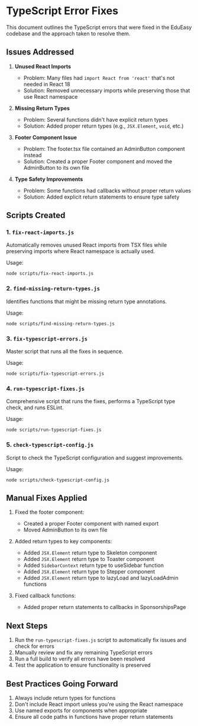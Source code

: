 # TypeScript Error Fixes

This document outlines the TypeScript errors that were fixed in the EduEasy codebase and the
approach taken to resolve them.

## Issues Addressed

1. **Unused React Imports**
   - Problem: Many files had `import React from 'react'` that's not needed in React 18
   - Solution: Removed unnecessary imports while preserving those that use React namespace

2. **Missing Return Types**
   - Problem: Several functions didn't have explicit return types
   - Solution: Added proper return types (e.g., `JSX.Element`, `void`, etc.)

3. **Footer Component Issue**
   - Problem: The footer.tsx file contained an AdminButton component instead
   - Solution: Created a proper Footer component and moved the AdminButton to its own file

4. **Type Safety Improvements**
   - Problem: Some functions had callbacks without proper return values
   - Solution: Added explicit return statements to ensure type safety

## Scripts Created

### 1. `fix-react-imports.js`

Automatically removes unused React imports from TSX files while preserving imports where React
namespace is actually used.

Usage:

```
node scripts/fix-react-imports.js
```

### 2. `find-missing-return-types.js`

Identifies functions that might be missing return type annotations.

Usage:

```
node scripts/find-missing-return-types.js
```

### 3. `fix-typescript-errors.js`

Master script that runs all the fixes in sequence.

Usage:

```
node scripts/fix-typescript-errors.js
```

### 4. `run-typescript-fixes.js`

Comprehensive script that runs the fixes, performs a TypeScript type check, and runs ESLint.

Usage:

```
node scripts/run-typescript-fixes.js
```

### 5. `check-typescript-config.js`

Script to check the TypeScript configuration and suggest improvements.

Usage:

```
node scripts/check-typescript-config.js
```

## Manual Fixes Applied

1. Fixed the footer component:
   - Created a proper Footer component with named export
   - Moved AdminButton to its own file

2. Added return types to key components:
   - Added `JSX.Element` return type to Skeleton component
   - Added `JSX.Element` return type to Toaster component
   - Added `SidebarContext` return type to useSidebar function
   - Added `JSX.Element` return type to Stepper component
   - Added `JSX.Element` return type to lazyLoad and lazyLoadAdmin functions

3. Fixed callback functions:
   - Added proper return statements to callbacks in SponsorshipsPage

## Next Steps

1. Run the `run-typescript-fixes.js` script to automatically fix issues and check for errors
2. Manually review and fix any remaining TypeScript errors
3. Run a full build to verify all errors have been resolved
4. Test the application to ensure functionality is preserved

## Best Practices Going Forward

1. Always include return types for functions
2. Don't include React import unless you're using the React namespace
3. Use named exports for components when appropriate
4. Ensure all code paths in functions have proper return statements
